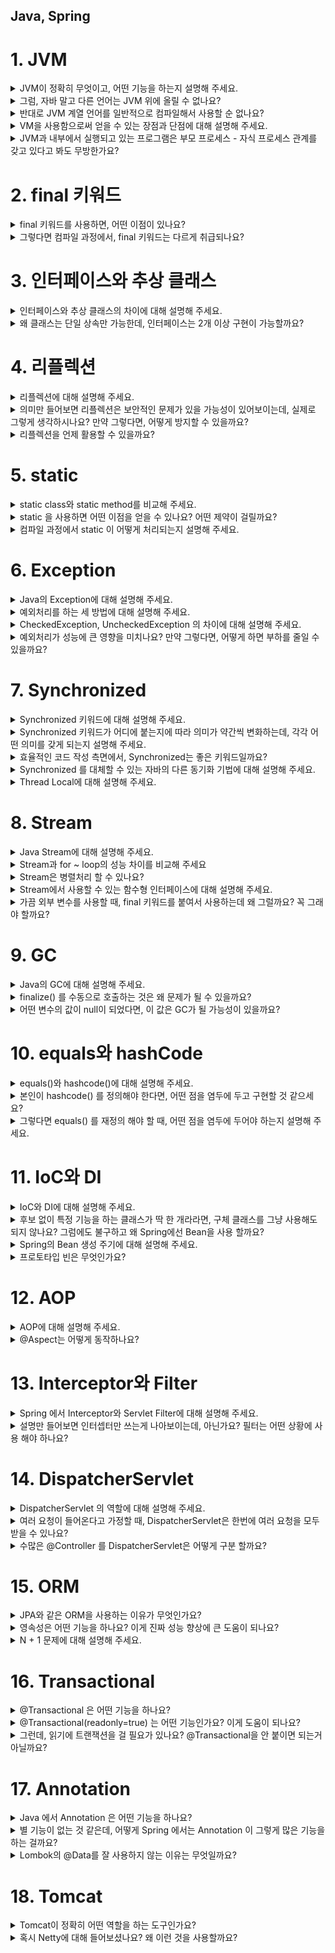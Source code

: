 ## Java, Spring

# 1. JVM

<details>
<summary>JVM이 정확히 무엇이고, 어떤 기능을 하는지 설명해 주세요.</summary>

- JVM은 자바 바이트코드를 실행해주는 가상 머신으로, 자바 프로그램의 런타임 환경을 제공하는 역할을 합니다. 작성된 자바 코드는 컴파일되면 `.class`라는 바이트코드로 변환되고, 이 바이트코드를 실제 머신 코드로 변환해서 실행해주는 것이 JVM입니다.

- 이 과정을 통해 자바는 플랫폼 독립성을 가지게 되고, Write Once, Run Anywhere를 실현할 수 있습니다. (한 번만 작성하면 어디서든 실행 가능!)

![img_jyj.png](img%2Fimg_jyj.png)

</details>

<details>
<summary>그럼, 자바 말고 다른 언어는 JVM 위에 올릴 수 없나요?</summary>

- 가능합니다. JVM은 바이트코드를 실행하는 범용 실행 환경이기 때문에, Kotlin, Groovy, Scala 같은 언어들도 JVM 위에서 실행될 수 있습니다.

</details>

<details>
<summary>반대로 JVM 계열 언어를 일반적으로 컴파일해서 사용할 순 없나요?</summary>

- 기본적으로는 JVM 언어는 JVM 바이트코드를 생성하도록 설계되어 있어서, 일반적인 네이티브 바이너리로 바로 컴파일해서 실행하는 건 어렵습니다.

- 하지만 예외적으로 GraalVM이나 Kotlin/Native와 같은 도구를 사용하면 JVM 언어도 네이티브 바이너리로 컴파일이 가능합니다. 코드를 JVM 없이 실행할 수 있도록 모든 기능을 컴파일 타임에 고정해서 미리 만들어 줍니다.

- 다만 이 경우 JVM의 GC, 런타임 최적화 같은 이점은 포기해야 합니다. JVM의 주요 이점은 "런타임 환경"에서 제공하는 것이고, GC(가비지 컬렉션)는 더 이상 사용되지 않는 메모리를 자동으로 회수하는 기능이며, JIT 컴파일 최적화도 있습니다.

</details>

<details>
<summary>VM을 사용함으로써 얻을 수 있는 장점과 단점에 대해 설명해 주세요.</summary>

- 장점은 플랫폼 독립성과 안정성, 런타임 최적화입니다. JVM만 있다면 어떤 운영체제에서도 자바 코드를 실행할 수 있고, 런타임 중 JIT 컴파일러를 통해 코드가 최적화되기도 합니다. 또한 JVM이 예외 처리나 메모리 관리(GC)를 담당하므로 개발자는 비즈니스 로직에 집중할 수 있습니다.

- 단점은 성능과 자원 사용 측면입니다. VM 위에서 동작하다 보니 네이티브 코드보다는 실행 속도가 느리고, JVM 자체도 메모리와 CPU 자원을 별도로 사용하기 때문에 무거운 환경에서는 부담이 될 수 있습니다.

</details>

<details>
<summary>JVM과 내부에서 실행되고 있는 프로그램은 부모 프로세스 - 자식 프로세스 관계를 갖고 있다고 봐도 무방한가요?</summary>

- 아니요, 일반적으로는 부모-자식 프로세스 관계가 아닙니다.

- 실제 관계는 JVM이 하나의 프로세스로 실행되고, Java 애플리케이션은 JVM 내부의 스레드로 실행되는 단일 프로세스 - 스레드 관계입니다.

- 예외 상황으로는 ProcessBuilder를 사용하여 외부 프로세스를 실행하는 경우에만 JVM이 부모 프로세스가 됩니다. 장점은 스레드가 자원 공유를 통해 효율적으로 통신하고 작업 처리할 수 있다는 점입니다.

</details>

# 2. final 키워드

<details>
<summary>final 키워드를 사용하면, 어떤 이점이 있나요?</summary>

- final 키워드는 불변성을 보장하기 때문에 코드 안정성이 증가합니다. 특히 안전한 공유 객체가 되어 멀티스레드 환경에서 동기화 문제를 줄일 수 있습니다.

> ### final은 불변을 보장할까?
> 1.  final은 재할당을 막는 키워드일 뿐이다. 
> 2. 기본 타입(primitive)은 값 자체가 바뀌지 않아 사실상 불변처럼 동작한다.
> 3. 참조 타입(객체, 컬렉션)은 내부 상태 변경은 막지 못하므로 불변을 보장하지 않는다.
> ```java
> // 기본 타입 - 불변
> final int age = 25;
> age = 30; // 컴파일 에러. 값 변경 불가
> 
> // 객체 - 내부 상태 변경 가능
> final Person person = new Person("김철수");
> person.setName("김영희"); // 내부 상태는 변경됨
> 
> // 컬렉션 - 요소 추가/삭제 가능
> final List<String> names = new ArrayList<>();
> names.add("김철수"); // 리스트에 요소 추가됨
> ```

</details>

<details>
<summary>그렇다면 컴파일 과정에서, final 키워드는 다르게 취급되나요?</summary>

- 네, final 키워드는 컴파일 과정에서 특별하게 취급됩니다. final이 붙은 기본형 상수나 문자열 상수는 컴파일 시점에 값이 코드에 직접 삽입됩니다. 이런 것을 compile-time constant라고 부르며, JVM은 해당 클래스를 로딩하지 않고도 값을 사용할 수 있습니다.

</details>

# 3. 인터페이스와 추상 클래스

<details>
<summary>인터페이스와 추상 클래스의 차이에 대해 설명해 주세요.</summary>

- 인터페이스와 추상 클래스 모두 다형성을 제공하지만, 목적과 구조가 다릅니다.

- 추상 클래스는 상속받을 클래스들이 공통으로 가지는 메서드와 필드가 많아 중복 멤버 통합이 필요할 때 사용합니다. extends 키워드를 사용하고 단일 상속만 가능하며, 공통 기능을 제공하여 재사용성을 향상시킵니다.

- 인터페이스는 애플리케이션의 기능을 정의해야 하지만 그 구현 방식이나 대상에 대해 추상화할 때 사용합니다. implements 키워드를 사용하고 다중 구현이 가능하며, 클래스와 별도로 구현 객체가 같은 동작을 한다는 것을 보장합니다.

</details>

<details>
<summary>왜 클래스는 단일 상속만 가능한데, 인터페이스는 2개 이상 구현이 가능할까요?</summary>

- 클래스 단일 상속 제한 이유는 다이아몬드 문제 때문입니다. 두 개 이상의 클래스에서 상속받을 때 같은 메서드가 구현되어 있을 경우, 자식 클래스에 어떤 메서드를 상속받아야 하는지 모호해지는 문제가 발생할 수 있고, 상속 구조가 복잡해져 유지보수가 어려워집니다.

- 인터페이스 다중 구현이 가능한 이유는 메서드 구현을 강제하지만, 메서드의 구현은 자식 클래스가 담당하기 때문입니다. 메서드 충돌 시 오버라이딩을 통해 충돌을 해결할 수 있고, "동일한 실행"을 보장하기 위한 계약이므로 다중 구현이 자연스럽습니다.

</details>

# 4. 리플렉션

<details>
<summary>리플렉션에 대해 설명해 주세요.</summary>

- 리플렉션(Reflection)은 실행 시간(런타임)에 클래스, 메서드, 필드 등의 정보를 동적으로 조회하고 조작할 수 있는 기능입니다. 특히 스프링 프레임워크에서는 리플렉션을 사용해서 많은 핵심 기능들을 구현합니다. 의존성 주입 등이 대표적인 예시입니다.

</details>

<details>
<summary>의미만 들어보면 리플렉션은 보안적인 문제가 있을 가능성이 있어보이는데, 실제로 그렇게 생각하시나요? 만약 그렇다면, 어떻게 방지할 수 있을까요?</summary>

- 네, 리플렉션을 사용하면 기본적으로 접근할 수 없는 private 필드나 메서드에 접근하고 이를 수정할 수 있습니다. 클래스 설계자가 의도한 방식이 아니기 때문에 보안에 취약점이 발생할 수 있습니다.

- 또한 리플렉션을 사용하여 특정 부분을 동적으로 변경해 악성 코드를 삽입하거나 실행할 수 있습니다. 이를 방지하기 위해 보안관리자를 활성화하여 리플렉션을 사용할 수 있는 코드와 사용할 수 없는 코드를 구분하거나, setAccessible(false)로 하여 꼭 필요한 경우에만 공개합니다.

</details>

<details>
<summary>리플렉션을 언제 활용할 수 있을까요?</summary>

- 리플렉션은 주로 프레임워크와 라이브러리 개발에서 많이 사용됩니다. 스프링 프레임워크의 경우 의존성 주입(DI)이나 AOP 프록시 생성 시 클래스 정보를 동적으로 분석하여 빈을 생성하고 주입하는 데 활용합니다.
    - 스프링에서 리플렉션 동작 과정을 자세히 보면, 먼저 @Component나 @Service 같은 어노테이션이 붙은 클래스를 스캔할 때 리플렉션을 사용하여 해당 클래스의 메타데이터를 읽어옵니다. 그 다음 @Autowired나 @Resource 같은 의존성 주입 시에는 리플렉션으로 필드나 생성자의 타입 정보를 분석하여 적절한 빈을 찾아서 주입합니다.
    - AOP의 경우 @Transactional 같은 어노테션이 붙은 메서드를 찾기 위해 리플렉션으로 메서드 정보를 분석하고, 프록시 객체를 생성할 때도 원본 메서드의 시그니처를 리플렉션으로 파악하여 메서드 호출을 가로채는 구조를 만듭니다.

- 또한 JUnit과 같은 테스트 프레임워크에서는 테스트 클래스의 메서드를 동적으로 찾아서 실행하거나, Mockito 같은 모킹 라이브러리에서는 프록시 객체를 생성할 때 리플렉션을 사용합니다.

</details>

# 5. static

<details>
<summary>static class와 static method를 비교해 주세요.</summary>

- static class는 주로 내부 클래스에서 사용되며, 외부 클래스의 인스턴스 없이 독립적으로 동작할 수 있도록 합니다. 외부 참조 문제를 해결하여 외부 인스턴스 참조로 인한 메모리 누수 현상을 방지하고, 클래스 정의를 위한 것입니다.

- static method는 특정 객체가 아닌 클래스 자체에서 호출할 수 있는 메서드로, 주로 유틸리티 함수나 공통 기능을 구현하는 데 사용됩니다. 특정 동작을 수행하는 것이고, 두 개 모두 인스턴스 없이 호출 가능하다는 공통점이 있습니다.

</details>

<details>
<summary>static 을 사용하면 어떤 이점을 얻을 수 있나요? 어떤 제약이 걸릴까요?</summary>

- 이점으로는 메모리 최적화가 있습니다. 객체를 생성하지 않고도 멤버에 접근할 수 있어 성능 향상의 이점이 있고, 고정된 영역만 사용하여 메모리 낭비를 방지할 수 있습니다.

- 제약으로는 메모리 누수 가능성이 있습니다. static으로 선언된 멤버는 JVM의 heap 영역이 아닌 method area에 저장되고 GC의 대상이 아니므로 메모리 누수가 발생할 수 있습니다. 또한 객체지향 원칙을 위반하고, 프로그램 종료 시까지 메모리가 할당되어 남발 시 메모리와 프로그램 성능이 저하될 수 있습니다.

</details>

<details>
<summary>컴파일 과정에서 static 이 어떻게 처리되는지 설명해 주세요.</summary>

- 컴파일 단계에서 .class 파일에 static 멤버가 존재하면, 객체 생성 없이도 접근 가능하도록 바이트 코드가 생성됩니다. JVM이 실행될 때는 Method Area에 static 멤버가 저장되고 런타임 시에 static 멤버는 객체 생성과 관계없이 접근이 가능합니다. 메모리 할당은 객체가 heap 영역 메모리에 올라가기 전에 호출해서 사용할 수 있습니다.

</details>

# 6. Exception

<details>
<summary>Java의 Exception에 대해 설명해 주세요.</summary>

- Exception은 프로그램 실행 중에 발생할 수 있는 오류 상황을 처리하기 위한 Java의 메커니즘입니다. 예외의 정의는 사용자의 조작이나 개발자의 코딩 실수 등으로 발생하는 오류이고, 예외 처리의 목적은 프로그램이 비정상적으로 종료되는 것을 방지하고, 오류 상황에 대한 적절한 대응을 하는 것입니다.

</details>

<details>
<summary>예외처리를 하는 세 방법에 대해 설명해 주세요.</summary>

- 첫 번째는 예외 복구입니다. 예외 상황을 파악하고 문제를 해결해서 정상 상태로 되돌려놓는 방법으로, 예외가 발생하더라도 일정 수만큼 재시도하여 예외 복구를 시도합니다.

- 두 번째는 예외 처리 회피입니다. 예외 처리를 직접 담당하지 않고 호출한 쪽으로 던져 회피하는 방법으로, 호출한 쪽에서 예외를 처리하는 것이 바람직할 때 사용합니다.

- 세 번째는 예외 전환입니다. 회피 방법과 비슷하게 메서드 밖으로 예외를 던지지만, 더 명확한 의미를 가진 예외로 변경해서 예외를 던지는 방법입니다.

</details>

<details>
<summary>CheckedException, UncheckedException 의 차이에 대해 설명해 주세요.</summary>

- CheckedException은 개발자가 반드시 예외처리해야 하는 오류입니다. 미처리 시 컴파일 에러가 발생하고, 복구 가능성이 있는 예외로 IOException, SQLException 등이 대표적입니다.

- UncheckedException은 예외처리를 하지 않아도 컴파일 에러가 발생하지 않습니다. RuntimeException 클래스를 상속받는 예외들로, 복구 가능성이 없는 예외로 NullPointerException, ArrayIndexOutOfBoundsException 등이 대표적입니다. 예상치 못한 상황에서 발생하는 것이 아니므로 굳이 예외 처리를 강제하지 않습니다.

</details>

<details>
<summary>예외처리가 성능에 큰 영향을 미치나요? 만약 그렇다면, 어떻게 하면 부하를 줄일 수 있을까요?</summary>

- 네, 예외처리가 성능에 영향을 미칠 수 있습니다. 성능 영향 요인으로는 스택 트레이스 캡처가 있습니다. JVM이 exception handler가 포함된 메서드를 찾기 위해 call stack을 검색하는 비용이 발생하고, 예외 객체 생성으로 인한 오버헤드가 있습니다.

- 부하를 줄이는 방법으로는 입력 값을 사전에 검증하여 예외 발생을 최소화하고, 예외 객체를 캐싱하여 재사용하며, 예외를 정상적인 제어 흐름으로 사용하지 않는 것입니다. 또한 커스텀 예외에서 fillInStackTrace를 오버라이드하여 스택 트레이스 생성 비용을 줄일 수 있습니다.

</details>

# 7. Synchronized

<details>
<summary>Synchronized 키워드에 대해 설명해 주세요.</summary>

- Synchronized 키워드는 자바에서 멀티스레드 환경에서 동기화를 보장하기 위해 사용하는 키워드입니다. 동작 원리는 공유자원에 여러 스레드가 동시에 접근하지 못하도록 락을 걸어 데이터 일관성을 유지하는 것입니다. 임계 영역(Critical Section)은 공유데이터가 사용되는 부분을 의미하며, 자바에서는 이 부분에 synchronized 키워드를 사용합니다.

</details>

<details>
<summary>Synchronized 키워드가 어디에 붙는지에 따라 의미가 약간씩 변화하는데, 각각 어떤 의미를 갖게 되는지 설명해 주세요.</summary>

- synchronized method는 인스턴스 단위로 lock을 걸지만, synchronized 키워드가 붙은 메소드들에 대해서만 lock을 공유합니다. synchronized 메소드를 호출하는 순간, 모든 synchronized 메소드에 lock이 걸려 다른 스레드가 어떠한 synchronized 메소드를 호출할 수 없습니다.

- static synchronized method는 인스턴스가 아닌 클래스 단위로 lock을 공유합니다. 인스턴스 단위에 거는 lock은 공유되지 않아 동기화 이슈가 발생할 수 있습니다.

- synchronized block은 synchronized 인자 값으로 this를 사용하면 block을 통해 만들어진 스레드는 lock을 공유하고, static이 추가되면 클래스 단위로 lock을 공유합니다.

</details>

<details>
<summary>효율적인 코드 작성 측면에서, Synchronized는 좋은 키워드일까요?</summary>

- 멀티스레드 환경에서 데이터 정합성을 유지해야 하는 상황이라면 좋은 키워드입니다. 하지만 주의사항이 있습니다. 락을 획득하고 해제하는 과정에서 성능 저하가 발생하고, 경합 상태에서 병목이 심해지는 경향이 있으며, 단순한 읽기 작업에서도 불필요한 lock이 적용되면 속도 저하가 발생합니다. 또한 스레드 대기와 데드락의 위험성이 존재합니다. 결론적으로 상황에 맞게 사용해야 하며, 과도한 동기화는 성능 저하를 일으킬 수 있습니다.

</details>

<details>
<summary>Synchronized 를 대체할 수 있는 자바의 다른 동기화 기법에 대해 설명해 주세요.</summary>

- **Concurrent Collections**: 멀티스레드 환경에서 안전한 컬렉션 관리, 읽기와 쓰기 병행 작업이 많을 때 synchronized보다 효율적

- **ReentrantLock**: synchronized와 동일하게 한 번에 하나의 스레드만 접근 가능하지만, 더 세밀한 제어 가능
  - 락의 획득과 해제를 명시적으로 관리 (개발자가 직접 관리)
  - 공정성 설정, 타임아웃, 인터럽트 처리 가능
  - 락 해제(unlock())을 직접 호출해야 하기 때문에 잘못 쓰면 데드락 발생 가능

- **ReadWriteLock**: 읽기와 쓰기를 구분하여 동기화 적용
  - 다수의 스레드가 동시에 읽기 가능
  - 쓰기 작업 시에만 쓰기 락 적용
  - 읽기 작업이 많은 경우 성능 최적화 가능

- **Semaphore**: 일정 개수의 스레드만 공유 자원에 접근하도록 제어
  - 동시 접근 허용 개수 제한
  - 특정 리소스에 접근 가능한 최대 스레드 수 제한
  - 리소스 개수 기반 제어 가능 (동시성 수준 제한)

- **Atomic 클래스들** (AtomicInteger, AtomicLong 등): CAS(Compare-And-Swap) 기반으로 락 없이 원자적 연산 제공
  - 동기화 없이 안전한 연산 수행 가능
  - 내부적으로 JVM이 CPU의 CAS 명령어를 활용 → 매우 빠름, 성능 우수

- **CompletableFuture**: 비동기 프로그래밍을 통한 동시성 처리 제공

</details>

<details>
<summary>Thread Local에 대해 설명해 주세요.</summary>

- ThreadLocal은 Java에서 지원하는 Thread Safe한 기술로, 멀티 스레드 환경에서 각각의 스레드가 개별적으로 데이터를 저장하고 관리할 수 있도록 도와줍니다. 핵심 특징으로는 각 스레드가 별도의 저장공간을 할당받아 각 상태를 가질 수 있고, 멀티스레드 환경에서도 데이터 충돌 없이 안전하게 사용할 수 있습니다.

- 주의사항으로는 WAS 환경에서 Thread pool 기반으로 동작하므로 ThreadLocal 사용 후 비워주지 않으면 다른 사용자가 기존에 세팅된 ThreadLocal의 데이터를 공유할 수 있습니다. 메모리 누수 방지를 위해 Thread의 사용이 끝나는 시점에 ThreadLocal을 초기화할 필요가 있습니다. 사용처로는 Spring Security 내 context 보관 등이 있습니다.

</details>

# 8. Stream

<details>
<summary>Java Stream에 대해 설명해 주세요.</summary>

- Stream은 데이터 처리 파이프라인을 위한 API입니다. 

- 실제 개발에서 자주 사용하는 방식:
  - 컬렉션 데이터를 필터링할 때: filter()로 조건에 맞는 데이터만 추출
  - 데이터 변환할 때: map()으로 객체를 다른 형태로 변환
  - 데이터를 수집할 때: collect()로 결과를 리스트나 맵으로 모음
  - 데이터 개수나 합계를 구할 때: count(), sum() 등으로 집계

- Stream의 장점은 함수형 프로그래밍 스타일을 지원한다는 점이고, 지연 평가로 실제로 결과가 필요할 때까지 처리를 미룰 수 있습니다. 또한 원본 데이터를 건드리지 않아서 안전하게 사용할 수 있습니다.

</details>

<details>
<summary>Stream과 for ~ loop의 성능 차이를 비교해 주세요</summary>

- 일반적으로 Stream이 for loop보다 더 느립니다. 성능 차이 이유로는 for loop는 개념이 오래되어 JVM 내부에서 최적화가 잘 되어 있지만, Stream은 함수형 프로그래밍 특징인 불변성을 위해 복사를 해 메모리 증가, 오버헤드 등으로 속도가 느립니다.

- 단순한 반복 작업은 for loop가 유리하지만, 복잡한 데이터 처리나 가독성이 중요한 경우는 Stream이 유리합니다.

</details>

<details>
<summary>Stream은 병렬처리 할 수 있나요?</summary>

- 네, 병렬처리를 할 수 있습니다. 병렬처리 방법으로는 parallel() 메서드로 기존 Stream에 병렬 처리를 적용하거나, parallelStream()으로 병렬 처리가 적용된 Stream을 생성할 수 있습니다.

- 내부 동작은 Fork와 Join Framework를 사용하여 병렬 처리를 진행하고, 장점은 개발자가 직접 스레드나 스레드 풀을 생성 및 관리하지 않고 메서드로 간단하게 병렬처리를 진행할 수 있다는 점입니다. 주의사항은 모든 상황에서 병렬 처리가 유리하지는 않으며, 데이터 크기와 연산 복잡도를 고려해야 합니다.

</details>

<details>
<summary>Stream에서 사용할 수 있는 함수형 인터페이스에 대해 설명해 주세요.</summary>

- 총 4가지의 주요 함수형 인터페이스가 있습니다. 

- Predicate<T>는 주어진 입력을 받아 true 또는 false를 반환하는 인터페이스로 filter() 메서드에서 주로 사용합니다.

- Function<T, R>은 입력을 받아 다른 타입의 출력을 반환하는 함수형 인터페이스로 map() 메서드에서 주로 사용합니다.

- Supplier<T>는 매개변수 없이 값을 반환해주는 인터페이스로 generate() 메서드에서 주로 사용합니다.

- Consumer<T>는 입력을 받아 처리하지만 반환값이 없는 인터페이스로 forEach() 메서드에서 주로 사용합니다.

</details>

<details>
<summary>가끔 외부 변수를 사용할 때, final 키워드를 붙여서 사용하는데 왜 그럴까요? 꼭 그래야 할까요?</summary>

- 람다나 익명 클래스에서 외부 변수를 사용할 때 final이 필요한 이유는 변수의 수명이 다르기 때문입니다. 지역 변수는 메서드가 끝나면 사라지지만, 람다는 나중에 실행될 수 있어서 외부 변수가 중간에 바뀌면 람다가 실행될 때 예상과 다른 값을 사용할 수 있습니다.

- final을 사용하면 변수 값이 바뀌지 않음을 보장해서 안전하게 람다에서 사용할 수 있고, 코드를 읽는 사람도 이 변수는 바뀌지 않는다는 것을 쉽게 알 수 있습니다.

- Java 8 이후로는 final 없이도 사용할 수 있지만, 명시적으로 final을 붙이는 것이 좋습니다.

</details>

# 9. GC

<details>
<summary>Java의 GC에 대해 설명해 주세요.</summary>

- 가비지 컬렉션은 JVM의 Heap 영역에서 필요없게 된 메모리 객체를 모아 주기적으로 제거하는 프로세스입니다. 

- 핵심 특징으로는 자동 메모리 관리가 있습니다. C나 C++과 달리 프로그래머가 수동으로 메모리 할당과 해제를 하지 않아도 되고, 메모리 누수 방지로 개발자가 메모리 관리에 신경 쓰지 않고 개발에 집중할 수 있습니다. 또한 객체 참조 상태 기반으로 객체가 참조되고 있는 상태 여부로 제거 대상을 결정합니다.

- 다양한 GC 알고리즘을 설정을 통해 Java에 적용할 수 있고, Serial, Parallel, CMS, G1, ZGC 등이 있습니다. 다른 언어에도 내장되어 있어서 파이썬, 자바스크립트, GO 언어 등에도 GC 기능이 내장되어 있습니다.

- 단점으로는 예측 불가능성으로 메모리가 정확히 언제 해제되는지 알 수 없어 제어하기 어렵고, STW로 GC 동작 중에는 다른 동작이 멈춰 오버헤드가 발생하며, CPU 오버헤드로 GC 자체가 CPU 자원을 사용한다는 점이 있습니다.

</details>

<details>
<summary>finalize() 를 수동으로 호출하는 것은 왜 문제가 될 수 있을까요?</summary>

- finalize()는 GC에 의해 객체가 제거될 때 자동으로 실행되는 메서드입니다. 

- 수동 호출 시 문제점:
  - 예측 불가한 실행: 어떤 스레드가 실행하는지 예측이 불가능
  - GC 스케줄링 방해: GC가 객체를 수집하지 않으려 하여 정상적으로 호출되지 않을 수 있음
  - 객체 부활: finalize()에서 객체를 다시 참조하게 되면 예상치 못하게 객체가 다시 살아날 수 있음
  - 동시성 문제: 여러 스레드에서 동시에 호출 시 동시성 문제가 야기될 수 있음
  - 보안 취약: finalize() 내의 예외는 JVM에 의해 잡히지 않음

- 대안: finalize() 대신 Cleaner나 AutoCloseable 인터페이스를 사용하고, try-with-resources 문법을 활용하는 것이 좋습니다.

</details>

<details>
<summary>어떤 변수의 값이 null이 되었다면, 이 값은 GC가 될 가능성이 있을까요?</summary>

- 상황에 따라 GC가 될 가능성이 있습니다. (“변수가 null이 되었다 = 무조건 GC 대상”은 아니고, 실제로는 해당 객체를 참조하는 다른 경로가 존재하는지 여부가 핵심)

- GC 대상이 되는 경우:
  - 객체가 null인 경우: 참조가 끊어진 객체
  - 블록 실행 종료 후: 블록 내에서 생성된 객체
  - 부모 객체가 null인 경우: 포함되는 자식 객체

- GC 대상이 되지 않는 경우:
  - null이 되었지만 다른 참조가 남아있는 경우: 다른 변수나 객체가 여전히 참조하고 있는 경우

</details>

# 10. equals와 hashCode

<details>
<summary>equals()와 hashcode()에 대해 설명해 주세요.</summary>

- equals()는 객체 간 논리적 동등성을 비교하는 메서드입니다. 기본적으로 Object 클래스의 equals() 메서드는 '==' 연산자와 동일하게 참조 비교를 수행하고, 객체 내용을 비교하려면 equals()를 오버라이딩해야 합니다.

- hashCode()는 객체의 해시 값을 반환하는 메서드로, HashMap, HashSet, HashTable 등에서 사용됩니다. 주의점은 equals()가 true를 반환하는 객체들은 반드시 hashCode()도 동일한 값을 반환해야 한다는 것입니다.

</details>

<details>
<summary>본인이 hashcode() 를 정의해야 한다면, 어떤 점을 염두에 두고 구현할 것 같으세요?</summary>

- equals()와의 일관성을 유지할 수 있도록 equals()가 true를 반환한 경우 hashCode()도 동일해야 한다는 것입니다. 객체가 변하지 않았을 때 해시 값도 변하지 않도록 고려하여 작성할 것 같습니다.

- 또한 좋은 해시 분포를 위해 다양한 값들이 균등하게 분포되도록 구현하고, 빠른 계산이 가능하도록 효율적인 알고리즘을 사용하며, null 값에 대한 안전한 처리를 해야 합니다. 해시 충돌의 경우 equals()가 달라도 hashCode() 값은 같을 수 있으므로 LinkedList 형태로 객체를 추가하는 방식을 고려해야 합니다.

</details>

<details>
<summary>그렇다면 equals() 를 재정의 해야 할 때, 어떤 점을 염두에 두어야 하는지 설명해 주세요.</summary>

- 5가지 일반 규약을 준수해야 합니다:
  - 반사성: x.equals(x)는 true
  - 대칭성: x.equals(y)가 true면 y.equals(x)도 true
  - 추이성: x.equals(y)가 true이고 y.equals(z)가 true면 x.equals(z)도 true
  - 일관성: x.equals(y)를 여러 번 호출해도 항상 같은 결과
  - null 아님: x.equals(null)은 false

- hashCode() 계약으로 반드시 hashCode()도 재정의해야 하고, instanceof 연산자로 올바른 타입인지 확인해야 합니다. fail-fast 최적화로 가능하면 getClass() 대신 instanceof를 사용하여 상속 관계를 고려해야 합니다.

</details>

# 11. IoC와 DI

<details>
<summary>IoC와 DI에 대해 설명해 주세요.</summary>

- IoC(Inversion of Control, 제어의 역전)는 개발자가 직접 관리하던 객체의 생성과 제어 흐름을 프레임워크나 컨테이너에 위임한다는 개념입니다. 객체의 생성, 초기화, 생명 주기 관리 등을 프레임워크가 처리하고, IoC 컨테이너(스프링 컨테이너)에 의해 관리됩니다.

- DI(Dependency Injection, 의존성 주입)는 빈 설정 정보를 바탕으로 컨테이너가 외부에서 객체를 생성해 필요한 클래스에 주입하는 패턴입니다. IoC의 구현 방식 중 하나입니다. DI를 사용하면 클래스 간의 의존 관계가 명확해지고, 테스트하기 쉬우며, 코드의 유연성이 높아집니다.
  - 생성자 주입: 객체 생성 시점에 의존성을 주입받아 한 번 설정되면 변경 불가
  - 수정자 주입: setter 메서드를 통해 언제든지 의존성을 변경 가능
  - 필드 주입: @Autowired를 필드에 직접 붙여서 주입받는 방식

</details>

<details>
<summary>후보 없이 특정 기능을 하는 클래스가 딱 한 개라라면, 구체 클래스를 그냥 사용해도 되지 않나요? 그럼에도 불구하고 왜 Spring에선 Bean을 사용 할까요?</summary>

% 구체 클래스: 추상화되지 않은 실제 구현체

- 맞습니다. 그런 경우 구체 클래스를 직접 사용해도 된다고 생각합니다. 하지만 Spring에서 여전히 Bean을 등록해서 사용하는 것이 더 좋은 이유가 있습니다.

- 싱글톤 관리로 객체가 한 번만 생성되어 재사용되는 싱글톤 빈으로 관리되어 불필요한 객체 생성을 방지하고 성능 최적화를 할 수 있습니다. DI를 통한 결합도 감소로 타클래스 의존성을 낮출 수 있고, 객체 생명 주기 관리로 스프링이 객체의 생명 주기를 관리합니다. 부가 기능 추가로 로깅, 트랜잭션과 같은 부가 기능을 쉽게 추가할 수 있으며, 테스트 용이성으로 모킹과 테스트가 용이합니다.

</details>

<details>
<summary>Spring의 Bean 생성 주기에 대해 설명해 주세요.</summary>

- 스프링 Bean의 생명 주기는 스프링 컨테이너 생성부터 시작해서 Bean 생성, 의존성 주입, 초기화 콜백, Bean 사용, 소멸전 콜백을 거쳐 스프링 종료까지 진행됩니다.

- 초기화 콜백은 Bean이 생성되고 의존성 주입이 완료된 후에 호출되어 Bean이 사용되기 전 필요한 초기화 작업을 수행합니다.

- 소멸 전 콜백은 스프링이 종료되기 전에 호출되어 Bean이 소멸되기 전 정리 작업을 수행합니다.

</details>

<details>
<summary>프로토타입 빈은 무엇인가요?</summary>

- 프로토타입 빈은 스프링에서 빈을 등록하면 기본적으로 싱글톤으로 만들어지는데, 이를 싱글톤이 아닌 하나의 빈으로 여러 개의 객체를 만들고 싶을 때 사용하는 것입니다.

- 특징으로는 매번 새로운 인스턴스를 요청할 때마다 새로운 객체를 생성하고, 생명 주기는 스프링 컨테이너가 관리하지 않습니다.

- 사용 시 주의사항으로는 @Resource나 @Autowired 등으로 의존관계 주입 후 프로토타입 빈을 가져오려면 싱글톤 빈처럼 작동하기 때문에 ApplicationContext.getBean()을 사용해서 다른 객체를 가져와야 합니다. 생명 주기가 관리되는 스프링 빈과 달리, 프로토타입 빈은 개발자가 직접 관리해야 합니다.

</details>

# 12. AOP

<details>
<summary>AOP에 대해 설명해 주세요.</summary>

- AOP(Aspect-Oriented Programming)는 관점 지향 프로그래밍으로, 핵심 비즈니스 로직과 공통 관심사를 분리하여 모듈화하는 프로그래밍 패러다임입니다. 핵심 개념으로는 Aspect(공통 관심사를 모듈화한 객체), Pointcut(어디에 적용할지 결정하는 표현식), Advice(언제 무엇을 할지 정의), JoinPoint(메서드 실행 지점)가 있습니다.

- 실제 개발에서 자주 사용하는 예시로는 로깅, 트랜잭션 관리, 보안 검사, 성능 모니터링 등이 있습니다. 특히 @Transactional 어노테이션을 사용하면 메서드 실행 전후로 트랜잭션을 자동으로 시작하고 커밋/롤백하는 AOP가 동작합니다. 장점으로는 코드 중복 제거, 핵심 로직과 공통 로직의 분리, 유지보수성 향상이 있습니다. 단점으로는 런타임에 프록시 객체가 생성되어 성능 오버헤드가 발생할 수 있고, 디버깅이 복잡해질 수 있습니다.

</details>

<details>
<summary>@Aspect는 어떻게 동작하나요?</summary>

- @Aspect는 스프링 AOP에서 사용하는 어노테이션으로, 해당 클래스가 AOP의 Aspect 역할을 한다는 것을 명시합니다. 동작 과정을 자세히 설명하면, 스프링이 @Aspect가 붙은 클래스를 스캔하여 @Around, @Before, @After 등의 Advice 어노테이션이 붙은 메서드들을 찾습니다. 그 다음 @Pointcut으로 정의된 조건에 맞는 메서드들을 찾아서 프록시 객체를 생성합니다.

- 실제 메서드 호출 시에는 프록시가 가로채서 Advice에 정의된 로직을 먼저 실행하고, 그 다음 원본 메서드를 호출한 후, 필요에 따라 후처리 로직을 실행합니다. 예를 들어 @Transactional이 붙은 메서드를 호출하면, 프록시가 먼저 트랜잭션을 시작하고 원본 메서드를 실행한 후, 성공하면 커밋하고 실패하면 롤백하는 방식으로 동작합니다.

</details>

# 13. Interceptor와 Filter

<details>
<summary>Spring 에서 Interceptor와 Servlet Filter에 대해 설명해 주세요.</summary>

- Interceptor와 Filter는 모두 요청과 응답을 가로채서 처리하는 기능을 제공하지만, 동작 위치와 사용 목적이 다릅니다. Filter는 서블릿 컨테이너 레벨에서 동작하며, 모든 요청에 대해 필터링을 수행합니다. 주로 인코딩, CORS, 보안 검사 등 웹 애플리케이션 전반에 적용되어야 하는 공통 기능을 처리합니다.

- Interceptor는 스프링 MVC 레벨에서 동작하며, 스프링 컨텍스트 내에서만 동작합니다. 주로 로그인 체크, 권한 검사, 로깅 등 비즈니스 로직과 관련된 공통 기능을 처리합니다. 주요 차이점으로는 Filter는 서블릿 컨테이너에 등록하고, Interceptor는 스프링 컨텍스트에 등록합니다. 또한 Filter는 모든 요청에 적용되지만, Interceptor는 특정 URL 패턴에만 적용할 수 있습니다.

</details>

<details>
<summary>설명만 들어보면 인터셉터만 쓰는게 나아보이는데, 아닌가요? 필터는 어떤 상황에 사용 해야 하나요?</summary>

- 인터셉터만 사용하는 것보다는 각각의 역할에 맞게 사용하는 것이 좋습니다. Filter를 사용해야 하는 상황은 서블릿 컨테이너 레벨에서 처리해야 하는 경우입니다. 예를 들어 인코딩 설정은 모든 요청에 대해 적용되어야 하므로 Filter를 사용해야 하고, CORS 설정도 브라우저의 preflight 요청을 포함한 모든 요청에 대해 처리해야 하므로 Filter가 적합합니다.

- 또한 보안 관련 기능 중 서블릿 컨테이너에서 처리해야 하는 것들(예: HTTPS 리다이렉트, 기본 인증 등)도 Filter를 사용해야 합니다. 결론적으로 Filter는 웹 애플리케이션의 기본적인 공통 기능을, Interceptor는 비즈니스 로직과 관련된 공통 기능을 처리하는 것이 바람직합니다.

</details>

# 14. DispatcherServlet

<details>
<summary>DispatcherServlet 의 역할에 대해 설명해 주세요.</summary>

- DispatcherServlet은 스프링 MVC의 핵심 컴포넌트로, 모든 HTTP 요청을 받아서 적절한 컨트롤러로 라우팅하는 프론트 컨트롤러 역할을 합니다. 주요 기능으로는 요청 URL을 분석하여 적절한 컨트롤러를 찾고, 요청 파라미터를 바인딩하며, 컨트롤러의 응답을 뷰로 전달하는 것입니다. 또한 예외 처리와 파일 업로드 처리도 담당합니다.

- 동작 과정을 자세히 설명하면, 클라이언트로부터 HTTP 요청을 받으면 HandlerMapping을 통해 요청을 처리할 컨트롤러를 찾고, HandlerAdapter를 통해 컨트롤러 메서드를 호출합니다. 그 다음 ViewResolver를 통해 적절한 뷰를 찾고, 최종적으로 응답을 클라이언트에게 전달합니다. 이 과정을 통해 개발자는 비즈니스 로직에만 집중할 수 있고, 공통적인 요청 처리 로직은 DispatcherServlet이 담당하게 됩니다.

</details>

<details>
<summary>여러 요청이 들어온다고 가정할 때, DispatcherServlet은 한번에 여러 요청을 모두 받을 수 있나요?</summary>

- 네, DispatcherServlet은 멀티스레드 환경에서 동작하므로 여러 요청을 동시에 처리할 수 있습니다. 동작 원리는 서블릿 컨테이너(예: Tomcat)가 각 요청마다 별도의 스레드를 생성하여 DispatcherServlet을 호출하는 방식입니다. 각 스레드는 독립적으로 동작하므로 요청 간에 간섭이 발생하지 않습니다.

- 주의사항으로는 DispatcherServlet 자체는 스레드 안전하게 설계되어 있지만, 컨트롤러나 서비스에서 공유 상태를 사용할 때는 동기화 처리가 필요합니다. 또한 스레드 풀을 사용하여 스레드 생성 비용을 줄이고 성능을 최적화할 수 있습니다. 실제 운영 환경에서는 수백 개의 동시 요청을 처리할 수 있으며, 이는 서버의 성능과 설정에 따라 달라집니다.

</details>

<details>
<summary>수많은 @Controller 를 DispatcherServlet은 어떻게 구분 할까요?</summary>

- DispatcherServlet은 HandlerMapping 인터페이스를 구현한 여러 구현체들을 통해 @Controller를 구분합니다. 주요 HandlerMapping으로는 RequestMappingHandlerMapping이 있는데, 이는 @RequestMapping 어노테이션이 붙은 메서드들을 스캔하여 URL 패턴과 HTTP 메서드를 키로 하는 맵을 생성합니다.

- 동작 과정을 자세히 설명하면, 애플리케이션 시작 시 스프링이 @Controller가 붙은 클래스들을 스캔하고, @RequestMapping이 붙은 메서드들의 정보를 수집합니다. 그 다음 URL 패턴과 HTTP 메서드를 조합하여 HandlerMapping에 저장합니다. 실제 요청이 들어오면 DispatcherServlet이 HandlerMapping에게 요청을 전달하고, HandlerMapping은 저장된 정보를 바탕으로 적절한 컨트롤러와 메서드를 찾아서 반환합니다.

- 이 과정을 통해 수많은 @Controller가 있어도 효율적으로 요청을 처리할 수 있습니다.

</details>

# 15. ORM

<details>
<summary>JPA와 같은 ORM을 사용하는 이유가 무엇인가요?</summary>

- ORM(Object-Relational Mapping)을 사용하는 주요 이유는 객체 지향 프로그래밍과 관계형 데이터베이스 간의 패러다임 불일치 문제를 해결하기 위해서입니다. 구체적인 장점으로는 생산성 향상이 있습니다. SQL 쿼리를 직접 작성하지 않고도 객체를 통해 데이터베이스를 조작할 수 있어 개발 속도가 빨라집니다. 또한 유지보수성 향상으로 데이터베이스 스키마가 변경되어도 엔티티 클래스만 수정하면 되므로 유지보수가 용이합니다.

- 객체 지향적 설계로 객체 간의 관계를 자연스럽게 표현할 수 있고, 데이터베이스에 독립적이어서 다른 데이터베이스로 쉽게 전환할 수 있습니다. 단점으로는 학습 곡선이 있고, 복잡한 쿼리의 경우 성능 최적화가 어려울 수 있으며, N+1 문제 같은 성능 이슈가 발생할 수 있습니다.

</details>

<details>
<summary>영속성은 어떤 기능을 하나요? 이게 진짜 성능 향상에 큰 도움이 되나요?</summary>

- 영속성(Persistence)은 엔티티를 데이터베이스에 저장하고 관리하는 기능으로, JPA의 핵심 개념 중 하나입니다. 주요 기능으로는 1차 캐시가 있습니다. 같은 엔티티를 여러 번 조회할 때 데이터베이스에 접근하지 않고 1차 캐시에서 가져와서 성능을 향상시킵니다. 또한 변경 감지(Dirty Checking)로 엔티티의 상태 변화를 자동으로 감지하여 UPDATE 쿼리를 자동으로 생성합니다.

- 성능 향상 측면에서는 1차 캐시를 통한 반복 조회 성능 향상과 변경 감지를 통한 불필요한 UPDATE 쿼리 방지가 있습니다. 하지만 1차 캐시는 영속성 컨텍스트 범위 내에서만 유효하고, 메모리 사용량이 증가할 수 있습니다. 실제로는 단순한 CRUD 작업에서는 성능 향상이 있지만, 복잡한 조인이나 대용량 데이터 처리에서는 네이티브 쿼리가 더 유리할 수 있습니다.

</details>

<details>
<summary>N + 1 문제에 대해 설명해 주세요.</summary>

- N+1 문제는 ORM에서 자주 발생하는 성능 문제로, 하나의 쿼리로 N개의 엔티티를 조회한 후, 각 엔티티와 연관된 데이터를 조회하기 위해 추가로 N번의 쿼리가 실행되는 현상입니다. 발생 원리는 지연 로딩(Lazy Loading)을 사용할 때 연관된 엔티티에 접근할 때마다 추가 쿼리가 실행되기 때문입니다. 예를 들어 게시글 목록을 조회한 후 각 게시글의 댓글을 조회할 때, 게시글 조회 1번 + 각 게시글의 댓글 조회 N번이 실행됩니다.

- 해결 방법으로는 즉시 로딩(Eager Loading)을 사용하거나, fetch join을 사용하여 한 번의 쿼리로 연관 데이터를 함께 조회하는 방법이 있습니다. 또한 @EntityGraph나 @BatchSize를 사용하여 배치 크기를 조정할 수도 있습니다. 주의사항으로는 즉시 로딩을 사용하면 불필요한 데이터까지 조회할 수 있고, fetch join을 사용하면 메모리 사용량이 증가할 수 있습니다.

</details>

# 16. Transactional

<details>
<summary>@Transactional 은 어떤 기능을 하나요?</summary>

- @Transactional은 스프링에서 트랜잭션을 관리하기 위한 어노테이션으로, 메서드나 클래스에 붙여서 해당 범위에서 트랜잭션을 자동으로 관리합니다. 주요 기능으로는 트랜잭션 시작, 커밋, 롤백을 자동으로 처리하는 것입니다. 메서드가 정상적으로 완료되면 자동으로 커밋되고, 예외가 발생하면 자동으로 롤백됩니다.

- 트랜잭션 전파 속성으로는 REQUIRED(기본값), REQUIRES_NEW, SUPPORTS, NOT_SUPPORTED 등이 있습니다. REQUIRED는 기존 트랜잭션이 있으면 참여하고, 없으면 새로 생성합니다. REQUIRES_NEW는 항상 새로운 트랜잭션을 생성합니다. 격리 수준 설정도 가능하여 READ_UNCOMMITTED, READ_COMMITTED, REPEATABLE_READ, SERIALIZABLE 중에서 선택할 수 있습니다. 기본값은 READ_COMMITTED입니다.

- 이 어노테이션을 통해 개발자는 복잡한 트랜잭션 관리 코드를 작성하지 않고도 안전한 트랜잭션 처리를 할 수 있습니다.

</details>

<details>
<summary>@Transactional(readonly=true) 는 어떤 기능인가요? 이게 도움이 되나요?</summary>

- @Transactional(readonly=true)는 읽기 전용 트랜잭션을 설정하는 속성으로, 데이터를 조회만 하고 수정하지 않는 메서드에 사용합니다. 주요 기능으로는 데이터베이스 최적화가 있습니다. 읽기 전용 트랜잌션으로 설정하면 데이터베이스가 해당 트랜잭션에서 데이터 변경이 발생하지 않을 것이라고 인식하여 읽기 성능을 최적화할 수 있습니다.

- 또한 Hibernate와 같은 JPA 구현체에서는 읽기 전용 엔티티로 처리하여 변경 감지(Dirty Checking)를 비활성화하고, 1차 캐시에 엔티티를 저장하지 않아 메모리 사용량을 줄일 수 있습니다. 실제 성능 향상은 데이터베이스 종류와 설정에 따라 다르지만, 일반적으로 읽기 작업이 많은 애플리케이션에서는 유의미한 성능 향상을 기대할 수 있습니다.

- 주의사항으로는 읽기 전용으로 설정했는데 데이터를 수정하려고 하면 예외가 발생할 수 있으므로, 정말로 읽기만 하는 메서드에만 사용해야 합니다.

</details>

<details>
<summary>그런데, 읽기에 트랜잭션을 걸 필요가 있나요? @Transactional을 안 붙이면 되는거 아닐까요?</summary>

- 읽기 작업에도 @Transactional을 사용하는 이유가 있습니다. 
- 첫 번째 이유는 데이터 일관성 보장입니다. 트랜잭션이 없으면 각각의 쿼리가 독립적으로 실행되어, 중간에 다른 트랜잭션이 데이터를 수정할 수 있습니다. 예를 들어 사용자 정보를 조회하는 중에 다른 사용자가 정보를 수정하면 일관성 없는 데이터를 볼 수 있습니다. 

- 두 번째 이유는 격리 수준 설정입니다. @Transactional의 isolation 속성을 통해 READ_COMMITTED나 REPEATABLE_READ 같은 격리 수준을 설정할 수 있어서, 동시성 문제를 방지할 수 있습니다. 세 번째 이유는 성능 최적화입니다. @Transactional(readonly=true)를 사용하면 데이터베이스가 읽기 전용 트랜잭션으로 인식하여 최적화를 수행할 수 있습니다.

- 하지만 단순한 조회 작업이라면 @Transactional 없이도 충분할 수 있으므로, 상황에 맞게 사용하는 것이 중요합니다.

</details>

# 17. Annotation

<details>
<summary>Java 에서 Annotation 은 어떤 기능을 하나요?</summary>

- Java에서 Annotation은 코드에 메타데이터를 추가하는 기능으로, 컴파일러나 런타임에 특정 정보를 제공하거나 동작을 제어하는 역할을 합니다. 주요 기능으로는 컴파일 시점 검사가 있습니다. @Override, @Deprecated, @SuppressWarnings 같은 어노테이션은 컴파일러가 코드를 검사할 때 사용되어 오버라이딩이 올바르게 되었는지, 사용이 권장되지 않는 메서드인지 등을 확인합니다.

- 런타임 시점 처리로는 @Test, @Component, @Autowired 같은 어노테이션이 런타임에 리플렉션을 통해 클래스나 메서드의 정보를 분석하고 특정 동작을 수행합니다. 코드 생성과 문서화도 가능하여 Lombok의 @Data 같은 어노테이션은 getter, setter, toString 등의 메서드를 자동으로 생성하고, JavaDoc을 통한 문서화도 지원합니다.

- 이 기능들을 통해 개발자는 반복적인 코드 작성을 줄이고, 코드의 가독성과 유지보수성을 향상시킬 수 있습니다.

</details>

<details>
<summary>별 기능이 없는 것 같은데, 어떻게 Spring 에서는 Annotation 이 그렇게 많은 기능을 하는 걸까요?</summary>

- Annotation 자체는 단순한 메타데이터일 뿐이지만, 스프링이 이를 처리하는 방식 때문에 강력한 기능을 제공할 수 있습니다. 핵심은 스프링의 리플렉션과 프록시 기반 처리입니다. @Component가 붙은 클래스를 스프링이 스캔하면, 리플렉션을 통해 해당 클래스의 정보를 분석하고 빈으로 등록합니다. @Autowired가 붙은 필드나 생성자도 리플렉션으로 타입 정보를 분석하여 적절한 빈을 주입합니다.

- AOP 처리도 마찬가지입니다. @Transactional이 붙은 메서드를 스프링이 발견하면, 프록시 객체를 생성하여 메서드 호출을 가로채고 트랜잭션을 시작/종료하는 로직을 추가합니다. 이 과정에서 스프링은 어노테이션의 속성값들을 읽어서 다양한 설정을 적용할 수 있습니다. 예를 들어 @RequestMapping의 value, method 속성을 통해 URL 패턴과 HTTP 메서드를 설정할 수 있습니다.

- 결론적으로 어노테이션은 "표시" 역할만 하고, 실제 기능은 스프링 프레임워크가 리플렉션과 프록시를 통해 구현하는 것입니다.

</details>

<details>
<summary>Lombok의 @Data를 잘 사용하지 않는 이유는 무엇일까요?</summary>

- @Data를 사용하지 않는 주요 이유는 과도한 기능 제공과 예상치 못한 동작 때문입니다. @Data는 @Getter, @Setter, @ToString, @EqualsAndHashCode, @RequiredArgsConstructor를 모두 포함하는데, 이 중 일부만 필요한 경우에도 불필요한 메서드들이 생성됩니다. 특히 @Setter는 모든 필드에 대해 생성되어 불변성을 보장할 수 없고, @ToString은 순환 참조가 있을 때 무한 루프를 발생시킬 수 있습니다.

- @EqualsAndHashCode도 주의가 필요한데, 모든 필드를 기준으로 equals와 hashCode를 생성하므로 엔티티의 경우 ID만을 기준으로 해야 하는데 모든 필드가 포함될 수 있습니다. 또한 @Data를 사용하면 생성되는 코드가 숨겨져 있어서 디버깅이 어려울 수 있고, 코드 리뷰 시 실제 동작을 파악하기 어려울 수 있습니다.

- 대신 필요한 어노테이션만 개별적으로 사용하는 것이 좋습니다. 예를 들어 @Getter만 필요한 경우 @Data 대신 @Getter만 사용하여 명확하고 안전한 코드를 작성할 수 있습니다.

</details>

# 18. Tomcat

<details>
<summary>Tomcat이 정확히 어떤 역할을 하는 도구인가요?</summary>

- Tomcat은 Apache Software Foundation에서 개발한 오픈소스 웹 애플리케이션 서버로, Java Servlet, JSP, WebSocket 등을 실행할 수 있는 환경을 제공합니다. 주요 역할로는 서블릿 컨테이너 기능이 있습니다. Java 웹 애플리케이션의 서블릿과 JSP를 실행하고, HTTP 요청을 받아서 적절한 서블릿으로 전달하며, 응답을 클라이언트에게 전송합니다.

- 또한 웹 서버 기능도 제공하여 정적 파일(HTML, CSS, JavaScript, 이미지 등)을 클라이언트에게 전송할 수 있습니다. HTTP 프로토콜을 처리하고, 요청 URL에 따라 적절한 리소스를 찾아서 제공합니다. JVM 위에서 동작하여 Java 애플리케이션을 실행할 수 있고, 스레드 풀을 관리하여 여러 클라이언트의 요청을 동시에 처리할 수 있습니다.

- 스프링 부트 애플리케이션을 실행할 때도 내장 톰캣을 사용하여 웹 애플리케이션을 실행할 수 있습니다.

</details>

<details>
<summary>혹시 Netty에 대해 들어보셨나요? 왜 이런 것을 사용할까요?</summary>

- 네, Netty는 비동기 이벤트 기반 네트워크 애플리케이션 프레임워크로, 고성능 네트워크 서버를 구축할 때 사용합니다. Netty를 사용하는 주요 이유는 성능 때문입니다. 비동기 I/O를 사용하여 블로킹 없이 많은 수의 동시 연결을 처리할 수 있고, 이벤트 루프 모델을 사용하여 효율적인 스레드 관리가 가능합니다.

- 또한 확장성과 유연성이 뛰어납니다. 다양한 프로토콜(HTTP, WebSocket, TCP 등)을 지원하고, 핸들러 체인을 통해 요청 처리 로직을 유연하게 구성할 수 있습니다. 실제 사용 사례로는 게임 서버, 채팅 서버, 실시간 데이터 처리 서버 등이 있습니다. 특히 대용량 트래픽을 처리해야 하는 마이크로서비스 환경에서 많이 사용됩니다.

- 하지만 단점으로는 학습 곡선이 높고, 복잡한 비즈니스 로직을 구현할 때 코드가 복잡해질 수 있습니다. 따라서 단순한 CRUD 애플리케이션보다는 고성능이 요구되는 특수한 상황에서 사용하는 것이 적합합니다.

</details>